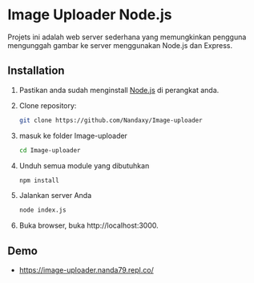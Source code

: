 # Image Uploader Node.js

Projets ini adalah web server sederhana yang memungkinkan pengguna mengunggah gambar ke server menggunakan Node.js dan Express.

## Installation

1. Pastikan anda sudah menginstall [Node.js](https://nodejs.org/) di perangkat anda.
2. Clone repository:

   ```bash
   git clone https://github.com/Nandaxy/Image-uploader
   
3. masuk ke folder Image-uploader

   ```bash
   cd Image-uploader
   
4. Unduh semua module yang dibutuhkan

   ```bash
   npm install

5. Jalankan server Anda 

   ```bash
   node index.js

6. Buka browser, buka http://localhost:3000.

## Demo

- https://image-uploader.nanda79.repl.co/
